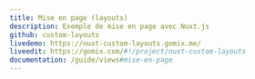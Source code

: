 ```yaml
---
title: Mise en page (layouts)
description: Exemple de mise en page avec Nuxt.js
github: custom-layouts
livedemo: https://nuxt-custom-layouts.gomix.me/
liveedit: https://gomix.com/#!/project/nuxt-custom-layouts
documentation: /guide/views#mise-en-page
---
```

